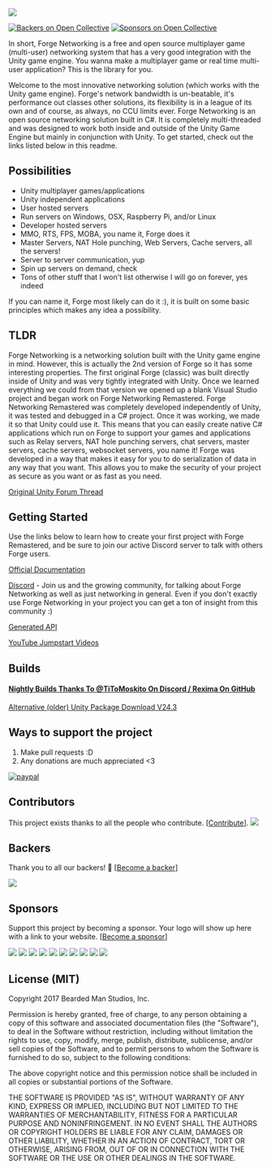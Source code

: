 
![](http://i.imgur.com/ezLjujn.png)



[![Backers on Open Collective](https://opencollective.com/forgenetworking/backers/badge.svg)](#backers)
 [![Sponsors on Open Collective](https://opencollective.com/forgenetworking/sponsors/badge.svg)](#sponsors) 

In short, Forge Networking is a free and open source multiplayer game (multi-user) networking system that has a very good integration with the Unity game engine. You wanna make a multiplayer game or real time multi-user application? This is the library for you.

Welcome to the most innovative networking solution (which works with the Unity game engine). Forge's network bandwidth is un-beatable, it's performance out classes other solutions, its flexibility is in a league of its own and of course, as always, no CCU limits ever. Forge Networking is an open source networking solution built in C#. It is completely multi-threaded and was designed to work both inside and outside of the Unity Game Engine but mainly in conjunction with Unity. To get started, check out the links listed below in this readme.

## Possibilities
- Unity multiplayer games/applications
- Unity independent applications
- User hosted servers
- Run servers on Windows, OSX, Raspberry Pi, and/or Linux
- Developer hosted servers
- MMO, RTS, FPS, MOBA, you name it, Forge does it
- Master Servers, NAT Hole punching, Web Servers, Cache servers, all the servers!
- Server to server communication, yup
- Spin up servers on demand, check
- Tons of other stuff that I won't list otherwise I will go on forever, yes indeed

If you can name it, Forge most likely can do it :), it is built on some basic principles which makes any idea a possibility.

## TLDR
Forge Networking is a networking solution built with the Unity game engine in mind. However, this is actually the 2nd version of Forge so it has some interesting properties. The first original Forge (classic) was built directly inside of Unity and was very tightly integrated with Unity. Once we learned everything we could from that version we opened up a blank Visual Studio project and began work on Forge Networking Remastered. Forge Networking Remastered was completely developed independently of Unity, it was tested and debugged in a C# project. Once it was working, we made it so that Unity could use it. This means that you can easily create native C# applications which run on Forge to support your games and applications such as Relay servers, NAT hole punching servers, chat servers, master servers, cache servers, websocket servers, you name it! Forge was developed in a way that makes it easy for you to do serialization of data in any way that you want. This allows you to make the security of your project as secure as you want or as fast as you need.

[Original Unity Forum Thread](https://forum.unity3d.com/threads/no-ccu-limit-forge-networking-superpowered-fully-cross-platform.286900/)

## Getting Started
Use the links below to learn how to create your first project with Forge Remastered, and be sure to join our active Discord server to talk with others Forge users.

[Official Documentation](https://github.com/BeardedManStudios/ForgeNetworkingRemastered/wiki)

[Discord](https://discord.gg/yzZwEYm) - Join us and the growing community, for talking about Forge Networking as well as just networking in general. Even if you don't exactly use Forge Networking in your project you can get a ton of insight from this community :)

[Generated API](https://forgepowered.com/ForgeNetworkingRemasteredAPI/html/index.html)

[YouTube Jumpstart Videos](https://www.youtube.com/playlist?list=PLm1w78-UUlMIi5Vfwy6ckJQIQMHMT-QS5)


## Builds
#### [Nightly Builds Thanks To @TiToMoskito On Discord / Rexima On GitHub](http://www.titomoskito.com/forgenetworking/)
[Alternative (older) Unity Package Download V24.3](https://e71dac46a75cac973b88-8a2ab8f09d41afeb61265f61aa50339b.ssl.cf1.rackcdn.com/Forge-Networking-Remastered-%2024.%203.unitypackage)

## Ways to support the project
1) Make pull requests :D
2) Any donations are much appreciated <3

[![paypal](https://www.paypalobjects.com/en_US/i/btn/btn_donateCC_LG.gif)](https://www.paypal.com/cgi-bin/webscr?cmd=_s-xclick&hosted_button_id=4CXPTUZR3KBLU)

## Contributors

This project exists thanks to all the people who contribute. [[Contribute](CONTRIBUTING.md)].
<a href="https://github.com/undefined/undefinedgraphs/contributors"><img src="https://opencollective.com/forgenetworking/contributors.svg?width=890&button=false" /></a>


## Backers

Thank you to all our backers! 🙏 [[Become a backer](https://opencollective.com/forgenetworking#backer)]

<a href="https://opencollective.com/forgenetworking#backers" target="_blank"><img src="https://opencollective.com/forgenetworking/backers.svg?width=890"></a>


## Sponsors

Support this project by becoming a sponsor. Your logo will show up here with a link to your website. [[Become a sponsor](https://opencollective.com/forgenetworking#sponsor)]

<a href="https://opencollective.com/forgenetworking/sponsor/0/website" target="_blank"><img src="https://opencollective.com/forgenetworking/sponsor/0/avatar.svg"></a>
<a href="https://opencollective.com/forgenetworking/sponsor/1/website" target="_blank"><img src="https://opencollective.com/forgenetworking/sponsor/1/avatar.svg"></a>
<a href="https://opencollective.com/forgenetworking/sponsor/2/website" target="_blank"><img src="https://opencollective.com/forgenetworking/sponsor/2/avatar.svg"></a>
<a href="https://opencollective.com/forgenetworking/sponsor/3/website" target="_blank"><img src="https://opencollective.com/forgenetworking/sponsor/3/avatar.svg"></a>
<a href="https://opencollective.com/forgenetworking/sponsor/4/website" target="_blank"><img src="https://opencollective.com/forgenetworking/sponsor/4/avatar.svg"></a>
<a href="https://opencollective.com/forgenetworking/sponsor/5/website" target="_blank"><img src="https://opencollective.com/forgenetworking/sponsor/5/avatar.svg"></a>
<a href="https://opencollective.com/forgenetworking/sponsor/6/website" target="_blank"><img src="https://opencollective.com/forgenetworking/sponsor/6/avatar.svg"></a>
<a href="https://opencollective.com/forgenetworking/sponsor/7/website" target="_blank"><img src="https://opencollective.com/forgenetworking/sponsor/7/avatar.svg"></a>
<a href="https://opencollective.com/forgenetworking/sponsor/8/website" target="_blank"><img src="https://opencollective.com/forgenetworking/sponsor/8/avatar.svg"></a>
<a href="https://opencollective.com/forgenetworking/sponsor/9/website" target="_blank"><img src="https://opencollective.com/forgenetworking/sponsor/9/avatar.svg"></a>



## License (MIT)
Copyright 2017 Bearded Man Studios, Inc.

Permission is hereby granted, free of charge, to any person obtaining a copy of this software and associated documentation files (the "Software"), to deal in the Software without restriction, including without limitation the rights to use, copy, modify, merge, publish, distribute, sublicense, and/or sell copies of the Software, and to permit persons to whom the Software is furnished to do so, subject to the following conditions:

The above copyright notice and this permission notice shall be included in all copies or substantial portions of the Software.

THE SOFTWARE IS PROVIDED "AS IS", WITHOUT WARRANTY OF ANY KIND, EXPRESS OR IMPLIED, INCLUDING BUT NOT LIMITED TO THE WARRANTIES OF MERCHANTABILITY, FITNESS FOR A PARTICULAR PURPOSE AND NONINFRINGEMENT. IN NO EVENT SHALL THE AUTHORS OR COPYRIGHT HOLDERS BE LIABLE FOR ANY CLAIM, DAMAGES OR OTHER LIABILITY, WHETHER IN AN ACTION OF CONTRACT, TORT OR OTHERWISE, ARISING FROM, OUT OF OR IN CONNECTION WITH THE SOFTWARE OR THE USE OR OTHER DEALINGS IN THE SOFTWARE.
